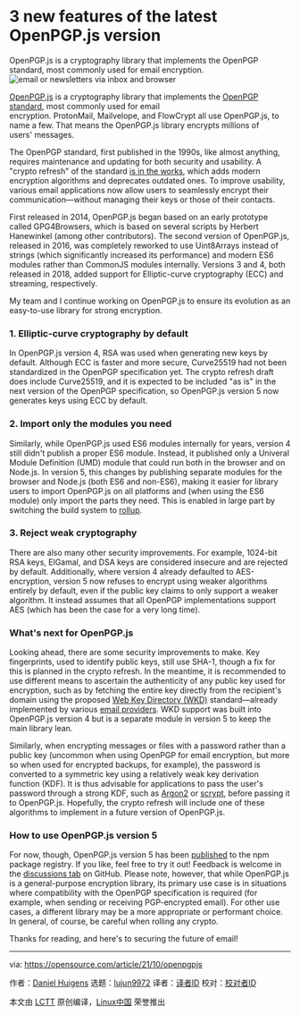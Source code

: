 [#]: subject: "3 new features of the latest OpenPGP.js version"
[#]: via: "https://opensource.com/article/21/10/openpgpjs"
[#]: author: "Daniel Huigens https://opensource.com/users/twiss"
[#]: collector: "lujun9972"
[#]: translator: " "
[#]: reviewer: " "
[#]: publisher: " "
[#]: url: " "

3 new features of the latest OpenPGP.js version
======
OpenPGP.js is a cryptography library that implements the OpenPGP
standard, most commonly used for email encryption.
![email or newsletters via inbox and browser][1]

[OpenPGP.js][2] is a cryptography library that implements the [OpenPGP standard][3], most commonly used for email encryption. ProtonMail, Mailvelope, and FlowCrypt all use OpenPGP.js, to name a few. That means the OpenPGP.js library encrypts millions of users' messages.

The OpenPGP standard, first published in the 1990s, like almost anything, requires maintenance and updating for both security and usability. A "crypto refresh" of the standard [is in the works][4], which adds modern encryption algorithms and deprecates outdated ones. To improve usability, various email applications now allow users to seamlessly encrypt their communication—without managing their keys or those of their contacts.

First released in 2014, OpenPGP.js began based on an early prototype called GPG4Browsers, which is based on several scripts by Herbert Hanewinkel (among other contributors). The second version of OpenPGP.js, released in 2016, was completely reworked to use Uint8Arrays instead of strings (which significantly increased its performance) and modern ES6 modules rather than CommonJS modules internally. Versions 3 and 4, both released in 2018, added support for Elliptic-curve cryptography (ECC) and streaming, respectively.

My team and I continue working on OpenPGP.js to ensure its evolution as an easy-to-use library for strong encryption.

### 1\. Elliptic-curve cryptography by default

In OpenPGP.js version 4, RSA was used when generating new keys by default. Although ECC is faster and more secure, Curve25519 had not been standardized in the OpenPGP specification yet. The crypto refresh draft does include Curve25519, and it is expected to be included "as is" in the next version of the OpenPGP specification, so OpenPGP.js version 5 now generates keys using ECC by default.

### 2\. Import only the modules you need

Similarly, while OpenPGP.js used ES6 modules internally for years, version 4 still didn't publish a proper ES6 module. Instead, it published only a Univeral Module Definition (UMD) module that could run both in the browser and on Node.js. In version 5, this changes by publishing separate modules for the browser and Node.js (both ES6 and non-ES6), making it easier for library users to import OpenPGP.js on all platforms and (when using the ES6 module) only import the parts they need. This is enabled in large part by switching the build system to [rollup][5].

### 3\. Reject weak cryptography

There are also many other security improvements. For example, 1024-bit RSA keys, ElGamal, and DSA keys are considered insecure and are rejected by default. Additionally, where version 4 already defaulted to AES-encryption, version 5 now refuses to encrypt using weaker algorithms entirely by default, even if the public key claims to only support a weaker algorithm. It instead assumes that all OpenPGP implementations support AES (which has been the case for a very long time).

### What's next for OpenPGP.js

Looking ahead, there are some security improvements to make. Key fingerprints, used to identify public keys, still use SHA-1, though a fix for this is planned in the crypto refresh. In the meantime, it is recommended to use different means to ascertain the authenticity of any public key used for encryption, such as by fetching the entire key directly from the recipient's domain using the proposed [Web Key Directory (WKD)][6] standard—already implemented by various [email providers][7]. WKD support was built into OpenPGP.js version 4 but is a separate module in version 5 to keep the main library lean.

Similarly, when encrypting messages or files with a password rather than a public key (uncommon when using OpenPGP for email encryption, but more so when used for encrypted backups, for example), the password is converted to a symmetric key using a relatively weak key derivation function (KDF). It is thus advisable for applications to pass the user's password through a strong KDF, such as [Argon2][8] or [scrypt][9], before passing it to OpenPGP.js. Hopefully, the crypto refresh will include one of these algorithms to implement in a future version of OpenPGP.js.

### How to use OpenPGP.js version 5

For now, though, OpenPGP.js version 5 has been [published][10] to the npm package registry. If you like, feel free to try it out! Feedback is welcome in the [discussions tab][11] on GitHub. Please note, however, that while OpenPGP.js is a general-purpose encryption library, its primary use case is in situations where compatibility with the OpenPGP specification is required (for example, when sending or receiving PGP-encrypted email). For other use cases, a different library may be a more appropriate or performant choice. In general, of course, be careful when rolling any crypto.

Thanks for reading, and here's to securing the future of email!

--------------------------------------------------------------------------------

via: https://opensource.com/article/21/10/openpgpjs

作者：[Daniel Huigens][a]
选题：[lujun9972][b]
译者：[译者ID](https://github.com/译者ID)
校对：[校对者ID](https://github.com/校对者ID)

本文由 [LCTT](https://github.com/LCTT/TranslateProject) 原创编译，[Linux中国](https://linux.cn/) 荣誉推出

[a]: https://opensource.com/users/twiss
[b]: https://github.com/lujun9972
[1]: https://opensource.com/sites/default/files/styles/image-full-size/public/lead-images/newsletter_email_mail_web_browser.jpg?itok=Lo91H9UH (email or newsletters via inbox and browser)
[2]: https://github.com/openpgpjs/openpgpjs
[3]: https://tools.ietf.org/html/rfc4880
[4]: https://datatracker.ietf.org/doc/charter-ietf-openpgp/
[5]: https://rollupjs.org/
[6]: https://datatracker.ietf.org/doc/html/draft-koch-openpgp-webkey-service
[7]: https://wiki.gnupg.org/WKD#Mail_Service_Providers_offering_WKD
[8]: https://en.wikipedia.org/wiki/Argon2
[9]: https://en.wikipedia.org/wiki/Scrypt
[10]: https://www.npmjs.com/package/openpgp
[11]: https://github.com/openpgpjs/openpgpjs/discussions
